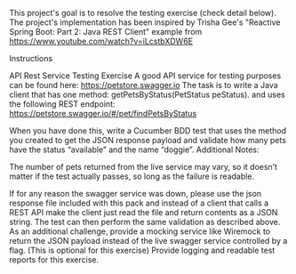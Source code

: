 This project's goal is to resolve the testing exercise (check detail below).
The project's implementation has been inspired by Trisha Gee's 
"Reactive Spring Boot: Part 2: Java REST Client" example from https://www.youtube.com/watch?v=iLcstbXDW6E



Instructions


API Rest Service Testing Exercise
A good API service for testing purposes can be found here:
https://petstore.swagger.io
The task is to write a Java client that has one method:
getPetsByStatus(PetStatus peStatus).
and uses the following REST endpoint:
https://petstore.swagger.io/#/pet/findPetsByStatus

When you have done this, write a Cucumber BDD test that uses the method you created to get the JSON
response payload and validate how many pets have the status “available” and the name “doggie”.
Additional Notes:

The number of pets returned from the live service may vary, so it
doesn’t matter if the test actually passes, so long as the failure is
readable.

If for any reason the swagger service was down, please use the json
response file included with this pack and instead of a client that
calls a REST API make the client just read the file and return
contents as a JSON string. The test can then perform the same validation as described above.
As an additional challenge, provide a mocking service like Wiremock
to return the JSON payload instead of the live swagger service
controlled by a flag. (This is optional for this exercise)
Provide logging and readable test reports for this exercise.
